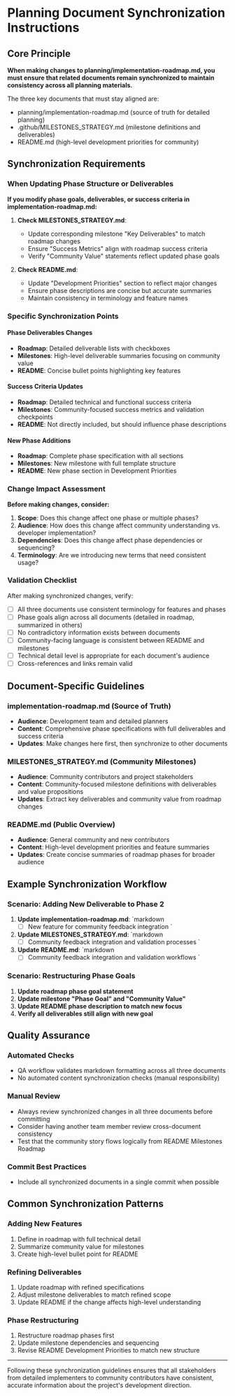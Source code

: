 ﻿---
description: 'Instructions for maintaining synchronization between planning documents when changes are made to the implementation roadmap. Ensures consistency across README.md, MILESTONES_STRATEGY.md, and implementation-roadmap.md.'
applyTo: 'planning/implementation-roadmap.md'
---

# Planning Document Synchronization Instructions

## Core Principle

**When making changes to planning/implementation-roadmap.md, you must ensure that related documents remain synchronized
to maintain consistency across all planning materials.**

The three key documents that must stay aligned are:

- planning/implementation-roadmap.md (source of truth for detailed planning)
- .github/MILESTONES_STRATEGY.md (milestone definitions and deliverables)
- README.md (high-level development priorities for community)

## Synchronization Requirements

### When Updating Phase Structure or Deliverables

**If you modify phase goals, deliverables, or success criteria in implementation-roadmap.md:**

1. **Check MILESTONES_STRATEGY.md**:
   - Update corresponding milestone "Key Deliverables" to match roadmap changes
   - Ensure "Success Metrics" align with roadmap success criteria
   - Verify "Community Value" statements reflect updated phase goals

2. **Check README.md**:
   - Update "Development Priorities" section to reflect major changes
   - Ensure phase descriptions are concise but accurate summaries
   - Maintain consistency in terminology and feature names

### Specific Synchronization Points

#### Phase Deliverables Changes

- **Roadmap**: Detailed deliverable lists with checkboxes
- **Milestones**: High-level deliverable summaries focusing on community value
- **README**: Concise bullet points highlighting key features

#### Success Criteria Updates

- **Roadmap**: Detailed technical and functional success criteria
- **Milestones**: Community-focused success metrics and validation checkpoints
- **README**: Not directly included, but should influence phase descriptions

#### New Phase Additions

- **Roadmap**: Complete phase specification with all sections
- **Milestones**: New milestone with full template structure
- **README**: New phase section in Development Priorities

### Change Impact Assessment

**Before making changes, consider:**

1. **Scope**: Does this change affect one phase or multiple phases?
2. **Audience**: How does this change affect community understanding vs. developer implementation?
3. **Dependencies**: Does this change affect phase dependencies or sequencing?
4. **Terminology**: Are we introducing new terms that need consistent usage?

### Validation Checklist

After making synchronized changes, verify:

- [ ] All three documents use consistent terminology for features and phases
- [ ] Phase goals align across all documents (detailed in roadmap, summarized in others)
- [ ] No contradictory information exists between documents
- [ ] Community-facing language is consistent between README and milestones
- [ ] Technical detail level is appropriate for each document's audience
- [ ] Cross-references and links remain valid

## Document-Specific Guidelines

### implementation-roadmap.md (Source of Truth)

- **Audience**: Development team and detailed planners
- **Content**: Comprehensive phase specifications with full deliverables and success criteria
- **Updates**: Make changes here first, then synchronize to other documents

### MILESTONES_STRATEGY.md (Community Milestones)

- **Audience**: Community contributors and project stakeholders
- **Content**: Community-focused milestone definitions with deliverables and value propositions
- **Updates**: Extract key deliverables and community value from roadmap changes

### README.md (Public Overview)

- **Audience**: General community and new contributors
- **Content**: High-level development priorities and feature summaries
- **Updates**: Create concise summaries of roadmap phases for broader audience

## Example Synchronization Workflow

### Scenario: Adding New Deliverable to Phase 2

1. **Update implementation-roadmap.md**:
   `markdown
   - [ ] New feature for community feedback integration
   `

2. **Update MILESTONES_STRATEGY.md**:
   `markdown
   - [ ] Community feedback integration and validation processes
   `

3. **Update README.md**:
   `markdown
   - [ ] Community feedback integration and validation workflows
   `

### Scenario: Restructuring Phase Goals

1. **Update roadmap phase goal statement**
2. **Update milestone "Phase Goal" and "Community Value"**
3. **Update README phase description to match new focus**
4. **Verify all deliverables still align with new goal**

## Quality Assurance

### Automated Checks

- QA workflow validates markdown formatting across all three documents
- No automated content synchronization checks (manual responsibility)

### Manual Review

- Always review synchronized changes in all three documents before committing
- Consider having another team member review cross-document consistency
- Test that the community story flows logically from README  Milestones  Roadmap

### Commit Best Practices

- Include all synchronized documents in a single commit when possible

## Common Synchronization Patterns

### Adding New Features

1. Define in roadmap with full technical detail
2. Summarize community value for milestones
3. Create high-level bullet point for README

### Refining Deliverables

1. Update roadmap with refined specifications
2. Adjust milestone deliverables to match refined scope
3. Update README if the change affects high-level understanding

### Phase Restructuring

1. Restructure roadmap phases first
2. Update milestone dependencies and sequencing
3. Revise README Development Priorities to match new structure

---

Following these synchronization guidelines ensures that all stakeholders from detailed implementers to community contributors
have consistent, accurate information about the project's development direction.
